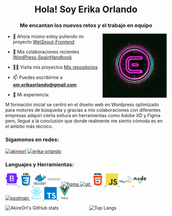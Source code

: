 <h1 align="center">Hola! Soy Erika Orlando</h1>
<h3 align="center">Me encantan los nuevos retos y el trabajo en equipo</h3>


<img align="right" alt="erika-logo" src="./erikaLogo.png" width="200" height="200" />

- 🔭 Ahora mismo estoy puliendo mi proyecto [WetSnout-Frontend](https://github.com/AkireOrl/WetSnoutFrontEnd)

- 👯 Mis colaboraciones recientes [WordPress-SpainHandbook](https://github.com/WordPress/spain-handbook)

- 👨‍💻 Visita mis proyectos [Mis repositorios](https://github.com/AkireOrl?tab=repositories)

- 📫 Puedes escribirme a  **om.erikaorlando@gmail.com**

- 📄 Mi experiencia:

M formación inicial se centró en el diseño web en Wordpress optimizado para motores de búsqueda y gracias a mis colaboraciones con diferentes empresas adquirí cierta soltura en herramientas como Adobe XD y Figma pero, llegué a la conclusión que donde realmente me siento cómoda es en el ámbito más técnico.

<h3 align="left">Sigamonos en redes:</h3>
<p align="left">
<a href="https://twitter.com/akireorl" target="blank"><img align="center" src="https://raw.githubusercontent.com/rahuldkjain/github-profile-readme-generator/master/src/images/icons/Social/twitter.svg" alt="akireorl" height="30" width="40" /></a>
<a href="https://linkedin.com/in/erika-orlando" target="blank"><img align="center" src="https://raw.githubusercontent.com/rahuldkjain/github-profile-readme-generator/master/src/images/icons/Social/linked-in-alt.svg" alt="erika-orlando" height="30" width="40" /></a>
</p>

<h3 align="left">Languajes y Herramientas:</h3>
<p align="left"> <a href="https://getbootstrap.com" target="_blank" rel="noreferrer"> <img src="https://raw.githubusercontent.com/devicons/devicon/master/icons/bootstrap/bootstrap-plain-wordmark.svg" alt="bootstrap" width="40" height="40"/> </a> <a href="https://www.w3schools.com/css/" target="_blank" rel="noreferrer"> <img src="https://raw.githubusercontent.com/devicons/devicon/master/icons/css3/css3-original-wordmark.svg" alt="css3" width="40" height="40"/> </a> <a href="https://www.docker.com/" target="_blank" rel="noreferrer"> <img src="https://raw.githubusercontent.com/devicons/devicon/master/icons/docker/docker-original-wordmark.svg" alt="docker" width="40" height="40"/> </a> <a href="https://expressjs.com" target="_blank" rel="noreferrer"> <img src="https://raw.githubusercontent.com/devicons/devicon/master/icons/express/express-original-wordmark.svg" alt="express" width="40" height="40"/> </a> <a href="https://www.figma.com/" target="_blank" rel="noreferrer"> <img src="https://www.vectorlogo.zone/logos/figma/figma-icon.svg" alt="figma" width="40" height="40"/> </a> <a href="https://git-scm.com/" target="_blank" rel="noreferrer"> <img src="https://www.vectorlogo.zone/logos/git-scm/git-scm-icon.svg" alt="git" width="40" height="40"/> </a> <a href="https://www.w3.org/html/" target="_blank" rel="noreferrer"> <img src="https://raw.githubusercontent.com/devicons/devicon/master/icons/html5/html5-original-wordmark.svg" alt="html5" width="40" height="40"/> </a> <a href="https://developer.mozilla.org/en-US/docs/Web/JavaScript" target="_blank" rel="noreferrer"> <img src="https://raw.githubusercontent.com/devicons/devicon/master/icons/javascript/javascript-original.svg" alt="javascript" width="40" height="40"/> </a> <a href="https://www.mysql.com/" target="_blank" rel="noreferrer"> <img src="https://raw.githubusercontent.com/devicons/devicon/master/icons/mysql/mysql-original-wordmark.svg" alt="mysql" width="40" height="40"/> </a> <a href="https://nodejs.org" target="_blank" rel="noreferrer"> <img src="https://raw.githubusercontent.com/devicons/devicon/master/icons/nodejs/nodejs-original-wordmark.svg" alt="nodejs" width="40" height="40"/> </a> <a href="https://postman.com" target="_blank" rel="noreferrer"> <img src="https://www.vectorlogo.zone/logos/getpostman/getpostman-icon.svg" alt="postman" width="40" height="40"/> </a> <a href="https://reactjs.org/" target="_blank" rel="noreferrer"> <img src="https://raw.githubusercontent.com/devicons/devicon/master/icons/react/react-original-wordmark.svg" alt="react" width="40" height="40"/> </a>  <a href="https://www.typescriptlang.org/" target="_blank" rel="noreferrer"> <img src="https://raw.githubusercontent.com/devicons/devicon/master/icons/typescript/typescript-original.svg" alt="typescript" width="40" height="40"/> </a> <a href="https://vuejs.org/" target="_blank" rel="noreferrer"> <img src="https://raw.githubusercontent.com/devicons/devicon/master/icons/vuejs/vuejs-original-wordmark.svg" alt="vuejs" width="40" height="40"/> </a> </p>




<div style="display: flex; flex-direction: row; justify-content: center;">
    <div style="flex: 1; margin-right: 10px;">
        <img src="https://github-readme-stats.vercel.app/api?username=akireorl&show_icons=true&theme=synthwave" alt="AkireOrl's GitHub stats">
    </div>
    <div style="flex: 1; margin-left: 10px;">
        <img src="https://github-readme-stats.vercel.app/api/top-langs/?username=akireorl&layout=compact&theme=synthwave" alt="Top Langs">
    </div>
</div>